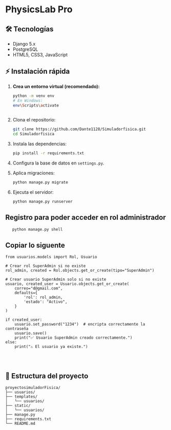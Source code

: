 ﻿# PhysicsLab Pro


## 🛠️ Tecnologías

- Django 5.x
- PostgreSQL
- HTML5, CSS3, JavaScript

## ⚡ Instalación rápida

1. **Crea un entorno virtual (recomendado):**
   ```bash
   python -m venv env
   # En Windows:
   env\Scripts\activate
  

2. Clona el repositorio:
   ```bash
   git clone https://github.com/Dante1128/Simuladorfisica.git
   cd Simuladorfisica
   ```

3. Instala las dependencias:
   ```bash
   pip install -r requirements.txt
   ```

4. Configura la base de datos en `settings.py`.

5. Aplica migraciones:
   ```bash
   python manage.py migrate
   ```

6. Ejecuta el servidor:
   ```bash
   python manage.py runserver
   ```
## Registro para poder acceder en rol administrador
```bash
   python manage.py shell
```

## Copiar lo siguente 
```
from usuarios.models import Rol, Usuario

# Crear rol SuperAdmin si no existe
rol_admin, created = Rol.objects.get_or_create(tipo="SuperAdmin")

# Crear usuario SuperAdmin solo si no existe
usuario, created_user = Usuario.objects.get_or_create(
    correo="d@gmail.com",
    defaults={
        'rol': rol_admin,
        'estado': "Activo",
    }
)

if created_user:
    usuario.set_password("1234")  # encripta correctamente la contraseña
    usuario.save()
    print("✅ Usuario SuperAdmin creado correctamente.")
else:
    print("⚠️ El usuario ya existe.")


   
```
## 📂 Estructura del proyecto

```
proyectosimuladorFisica/
├── usuarios/
├── templates/
│   └── usuarios/
├── static/
│   └── usuarios/
├── manage.py
├── requirements.txt
└── README.md
```



